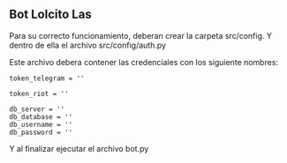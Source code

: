 ## Bot Lolcito Las

Para su correcto funcionamiento, deberan crear la carpeta src/config. Y dentro de ella el archivo src/config/auth.py

Este archivo debera contener las credenciales con los siguiente nombres:

```
token_telegram = ''

token_riot = ''

db_server = ''
db_database = ''
db_username = ''
db_password = ''
```

Y al finalizar ejecutar el archivo bot.py
